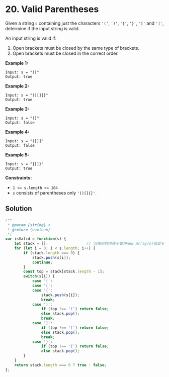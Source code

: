 # 20. Valid Parentheses

Given a string `s` containing just the characters `'('`, `')'`, `'{'`, `'}'`, `'['` and `']'`, determine if the input string is valid.

An input string is valid if:

1. Open brackets must be closed by the same type of brackets.
2. Open brackets must be closed in the correct order.

 

**Example 1:**

```
Input: s = "()"
Output: true
```

**Example 2:**

```
Input: s = "()[]{}"
Output: true
```

**Example 3:**

```
Input: s = "(]"
Output: false
```

**Example 4:**

```
Input: s = "([)]"
Output: false
```

**Example 5:**

```
Input: s = "{[]}"
Output: true
```

**Constraints:**

- `1 <= s.length <= 104`
- `s` consists of parentheses only `'()[]{}'`.

## Solution

```js
/**
 * @param {string} s
 * @return {boolean}
 */
var isValid = function(s) {
    let stack = [];					// 当栈用的时候不要用new Array(n)指定长度，否则length始终等于n
    for (let i = 0; i < s.length; i++) {
        if (stack.length === 0) {
            stack.push(s[i]);
            continue;
        }
        const top = stack[stack.length - 1]; 
        switch(s[i]) {
            case '(':
            case '[':
            case '{':
                stack.push(s[i]);
                break;
            case ')':
                if (top !== '(') return false;
                else stack.pop();
                break;
            case ']':
                if (top !== '[') return false;
                else stack.pop();
                break;
            case '}':
                if (top !== '{') return false;
                else stack.pop();
        }
    }
    return stack.length === 0 ? true : false;
};
```

